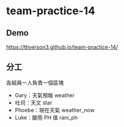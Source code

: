 # team-practice-14
## Demo
https://ttiverson3.github.io/team-practice-14/
## 分工
各組員一人負責一個區塊
- Gary：天氣預報 weather
- 吐司：天文 star
- Phoebe：現在天氣 weather_now
- Luke：酸雨 PH 值 rani_ph
